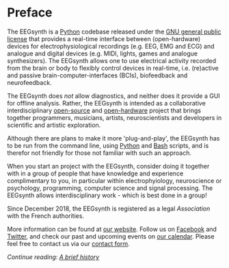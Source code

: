# Preface

The EEGsynth is a [Python](https://www.python.org/) codebase released under the 
[GNU general public license]( https://en.wikipedia.org/wiki/GNU_General_Public_License) 
that provides a real-time interface between (open-hardware) devices for electrophysiological recordings (e.g. EEG, EMG and ECG) 
and analogue and digital devices (e.g. MIDI, lights, games and analogue synthesizers).
The EEGsynth allows one to use electrical activity recorded from the brain or body to flexibly control devices in 
real-time, i.e. (re)active and passive brain-computer-interfaces (BCIs), biofeedback and neurofeedback. 

The EEGsynth does *not* allow diagnostics, and neither does it provide a GUI for offline analysis. 
Rather, the EEGsynth is intended as a collaborative interdisciplinary 
[open-source](https://opensource.com/open-source-way) 
and [open-hardware](https://opensource.com/resources/what-open-hardware) project that brings together programmers, 
musicians, artists, neuroscientists and developers in scientific and artistic exploration.

Although there are plans to make it more 'plug-and-play', the EEGsynth has to be run from the command line, 
using [Python](https://www.python.org/) and [Bash](https://en.wikipedia.org/wiki/Bash_%28Unix_shell%29) scripts, 
and is therefor not friendly for those not familiar with such an approach.

When you start an project with the EEGsynth, consider doing it together with in a group of people that have 
knowledge and experience complimentary to you, in particular within electrophyiology, neuroscience or psychology, 
programming, computer science and signal processing. The EEGsynth allows interdisciplinary work - which is best done
in a group!

Since December 2018, the EEGsynth is registered as a legal _Association_ with the French authorities.
 
More information can be found at [our website](https://www.eegsynth.org).
Follow us on [Facebook](https://www.facebook.com/EEGsynth/) 
and [Twitter](https://twitter.com/eegsynth), 
and check our past and upcoming events on [our calendar](http://www.eegsynth.org/?calendar=eegsynth-calendar).
Please feel free to contact us via our [contact form](http://www.eegsynth.org/?page_id=233).

_Continue reading: [A brief history](history.md)_